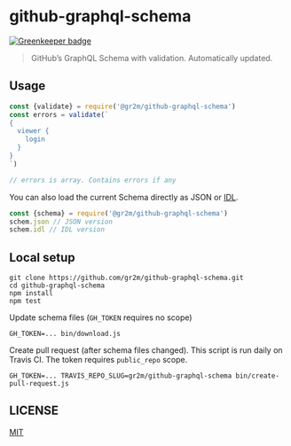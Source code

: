 # github-graphql-schema

[![Greenkeeper badge](https://badges.greenkeeper.io/gr2m/github-graphql-schema.svg)](https://greenkeeper.io/)

> GitHub’s GraphQL Schema with validation. Automatically updated.

## Usage

```js
const {validate} = require('@gr2m/github-graphql-schema')
const errors = validate(`
{
  viewer {
    login
  }
}
`)

// errors is array. Contains errors if any
```

You can also load the current Schema directly as JSON or [IDL](https://en.wikipedia.org/wiki/Interface_description_language).

```js
const {schema} = require('@gr2m/github-graphql-schema')
schem.json // JSON version
schem.idl // IDL version
```

## Local setup

```
git clone https://github.com/gr2m/github-graphql-schema.git
cd github-graphql-schema
npm install
npm test
```

Update schema files (`GH_TOKEN` requires no scope)

```
GH_TOKEN=... bin/download.js
```

Create pull request (after schema files changed). This script is run daily on Travis CI. The token requires `public_repo` scope.

```
GH_TOKEN=... TRAVIS_REPO_SLUG=gr2m/github-graphql-schema bin/create-pull-request.js
```

## LICENSE

[MIT](LICENSE.md)
